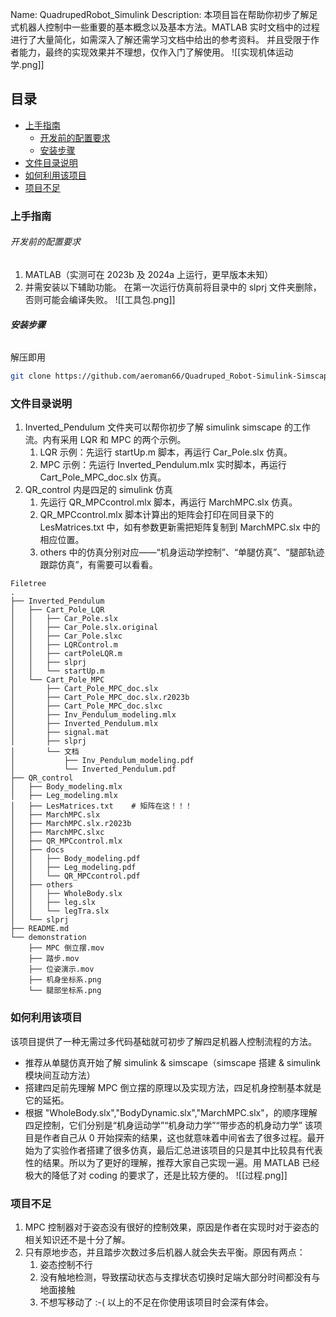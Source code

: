 Name: QuadrupedRobot_Simulink
Description: 本项目旨在帮助你初步了解足式机器人控制中一些重要的基本概念以及基本方法。MATLAB 实时文档中的过程进行了大量简化，如需深入了解还需学习文档中给出的参考资料。
并且受限于作者能力，最终的实现效果并不理想，仅作入门了解使用。
![[实现机体运动学.png]]
## 目录

- [上手指南](#上手指南)
  - [开发前的配置要求](#开发前的配置要求)
  - [安装步骤](#安装步骤)
- [文件目录说明](#文件目录说明)
- [如何利用该项目](#如何利用该项目)
- [项目不足](#项目不足)
### 上手指南
###### 开发前的配置要求
1. MATLAB（实测可在 2023b 及 2024a 上运行，更早版本未知）
2. 并需安装以下辅助功能。
	在第一次运行仿真前将目录中的 slprj 文件夹删除，否则可能会编译失败。
![[工具包.png]]
###### **安装步骤**
解压即用

```sh
git clone https://github.com/aeroman66/Quadruped_Robot-Simulink-Simscape.git
```

### 文件目录说明
1. Inverted_Pendulum 文件夹可以帮你初步了解 simulink simscape 的工作流。内有采用 LQR 和 MPC 的两个示例。
	1. LQR 示例：先运行 startUp.m 脚本，再运行 Car_Pole.slx 仿真。
	2. MPC 示例：先运行 Inverted_Pendulum.mlx 实时脚本，再运行 Cart_Pole_MPC_doc.slx 仿真。
2. QR_control 内是四足的 simulink 仿真
	1. 先运行 QR_MPCcontrol.mlx 脚本，再运行 MarchMPC.slx 仿真。
	2. QR_MPCcontrol.mlx 脚本计算出的矩阵会打印在同目录下的 LesMatrices.txt 中，如有参数更新需把矩阵复制到 MarchMPC.slx 中的相应位置。
	3. others 中的仿真分别对应——“机身运动学控制”、“单腿仿真”、“腿部轨迹跟踪仿真”，有需要可以看看。
```
Filetree
.
├── Inverted_Pendulum
│   ├── Cart_Pole_LQR
│   │   ├── Car_Pole.slx
│   │   ├── Car_Pole.slx.original
│   │   ├── Car_Pole.slxc
│   │   ├── LQRControl.m
│   │   ├── cartPoleLQR.m
│   │   ├── slprj
│   │   └── startUp.m
│   └── Cart_Pole_MPC
│       ├── Cart_Pole_MPC_doc.slx
│       ├── Cart_Pole_MPC_doc.slx.r2023b
│       ├── Cart_Pole_MPC_doc.slxc
│       ├── Inv_Pendulum_modeling.mlx
│       ├── Inverted_Pendulum.mlx
│       ├── signal.mat
│       ├── slprj
│       └── 文档
│           ├── Inv_Pendulum_modeling.pdf
│           └── Inverted_Pendulum.pdf
├── QR_control
│   ├── Body_modeling.mlx
│   ├── Leg_modeling.mlx
│   ├── LesMatrices.txt    # 矩阵在这！！！
│   ├── MarchMPC.slx
│   ├── MarchMPC.slx.r2023b
│   ├── MarchMPC.slxc
│   ├── QR_MPCcontrol.mlx
│   ├── docs
│   │   ├── Body_modeling.pdf
│   │   ├── Leg_modeling.pdf
│   │   └── QR_MPCcontrol.pdf
│   ├── others
│   │   ├── WholeBody.slx
│   │   ├── leg.slx
│   │   └── legTra.slx
│   └── slprj
├── README.md
└── demonstration
    ├── MPC 倒立摆.mov
    ├── 踏步.mov
    ├── 位姿演示.mov
    ├── 机身坐标系.png
    └── 腿部坐标系.png
```
### 如何利用该项目
该项目提供了一种无需过多代码基础就可初步了解四足机器人控制流程的方法。
- 推荐从单腿仿真开始了解 simulink & simscape（simscape 搭建 & simulink 模块间互动方法）
- 搭建四足前先理解 MPC 倒立摆的原理以及实现方法，四足机身控制基本就是它的延拓。
- 根据 "WholeBody.slx","BodyDynamic.slx","MarchMPC.slx"，的顺序理解四足控制，它们分别是“机身运动学”“机身动力学”“带步态的机身动力学”
该项目是作者自己从 0 开始探索的结果，这也就意味着中间省去了很多过程。最开始为了实验作者搭建了很多仿真，最后汇总进该项目的只是其中比较具有代表性的结果。所以为了更好的理解，推荐大家自己实现一遍。用 MATLAB 已经极大的降低了对 coding 的要求了，还是比较方便的。
![[过程.png]]
### 项目不足
1. MPC 控制器对于姿态没有很好的控制效果，原因是作者在实现时对于姿态的相关知识还不是十分了解。
2. 只有原地步态，并且踏步次数过多后机器人就会失去平衡。原因有两点：
	1. 姿态控制不行
	2. 没有触地检测，导致摆动状态与支撑状态切换时足端大部分时间都没有与地面接触
	3. 不想写移动了 :-(
以上的不足在你使用该项目时会深有体会。